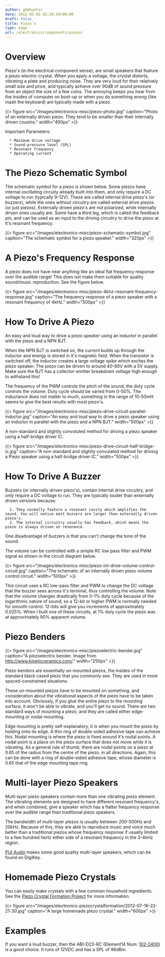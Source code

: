 ```yaml
---
author: gbmhunter
date: 2012-05-02 02:28:59+00:00
draft: false
title: Piezo's
type: page
url: /electronics/components/piezos
---
```


# Overview




Piezo's (in the electrical component sense), are small speakers that feature a piezo-electric crystal. When you apply a voltage, the crystal distorts, vibrating a plate and producing noise. They are very loud for their relatively small size and price, and typically achieve over 90dB of sound pressure from an object the size of a few coins. The annoying beeps you hear from the insides of computer on boot-up or when you do something wrong (like mash the keyboard) are typically made with a piezo.




{{< figure src="/images/electronics-misc/piezo-photo.jpg" caption="Photo of an externally driven piezo. They tend to be smaller than their internally driven cousins."  width="400px" >}}




Important Parameters:





	  * Maximum drive voltage
	  * Sound-pressure level (SPL)
	  * Resonant frequency
	  * Operating current



# The Piezo Schematic Symbol




The schematic symbol for a piezo is shown below. Some piezos have internal oscillating circuity already built into them, and only require a DC voltage to run (typically 9-12V). These are called internal drive piezo's (or buzzers), while the ones without circuitry are called external drive piezos (or just piezos). Externally driven piezo's are not polarized, while internally driven ones usually are. Some have a third leg, which is called the feedback pin, and can be used as an input to the driving circuitry to drive the piezo at it's resonant frequency.




{{< figure src="/images/electronics-misc/piezo-schematic-symbol.jpg" caption="The schematic symbol for a piezo speaker."  width="320px" >}}




# A Piezo's Frequency Response




A piezo does not have near anything like an ideal flat frequency response over the audible range! This does not make them suitable for quality sound/music reproduction. See the figure below.




{{< figure src="/images/electronics-misc/piezo-4khz-resonant-frequency-response.jpg" caption="The frequency response of a piezo speaker with a resonant frequency of 4kHz."  width="500px" >}}




# How To Drive A Piezo




An easy and loud way to drive a piezo speaker using an inductor in parallel with the piezo and a NPN BJT.




When the NPN BJT is switched on, the current builds up through the inductor and energy is stored in it's magnetic field. When the transistor is switched off, the inductor creates a large voltage spike which excites the piezo speaker. The piezo can be driven to around 40-60V with a 5V supply. Make sure the BJT has a collector-emitter breakdown voltage high enough to withstand this!




The frequency of the PWM controls the pitch of the sound, the duty cycle controls the volume. Duty cycle should be varied from 0-50%. The inductance does not matter to much, something in the range of 10-50mH seems to give the best results with most piezo's.




{{< figure src="/images/electronics-misc/piezo-drive-circuit-parallel-inductor.jpg" caption="An easy and loud way to drive a piezo speaker using an inductor in parallel with the piezo and a NPN BJT."  width="500px" >}}




A non-standard and slightly convoluted method for driving a piezo speaker using a half-bridge driver IC.




{{< figure src="/images/electronics-misc/piezo-drive-circuit-half-bridge-ic.jpg" caption="A non-standard and slightly convulated method for driving a Piezo speaker using a half-bridge driver IC."  width="500px" >}}




# How To Drive A Buzzer




Buzzers (or internally driven piezo's), contain internal drive circuitry, and only require a DC voltage to run. They are typically louder than externally driven versions because:





	  1. They normally feature a resonant cavity which amplifies the sound. You will notice most buzzers are larger than externally driven piezo's.
	  2. The internal circuitry usually has feedback, which means the piezo is always driven at resonance.



One disadvantage of buzzers is that you can't change the tone of the sound.




The volume can be controlled with a simple RC low pass filter and PWM signal as shown in the circuit diagram below.




{{< figure src="/images/electronics-misc/piezo-int-drive-volume-control-circuit.jpg" caption="The schematic of an internally driven piezo volume control circuit."  width="500px" >}}




This circuit uses a RC low-pass filter and PWM to change the DC voltage that the buzzer sees across it's terminal, thus controlling the volume. Note that the volume changes drastically from 0-1% duty cycle because of the logarithmic nature of sound, so a 12-bit or higher PWM is normally needed for smooth control. 12-bits will give you increments of approximately 0.025%. When I built one of these circuits, at 1% duty cycle the piezo was at approximately 90% apparent volume.




# Piezo Benders




{{< figure src="/images/electronics-misc/piezoelectric-bender.jpg" caption="A piezoelectric bender. Image from http://www.kineticceramics.com/."  width="250px" >}}




Piezo bendors are essentially un-mounted piezos, the insides of the standard black cased piezo that you commonly see. They are used in more spaced-constrained situations.




These un-mounted piezos have to be mounted on something, and consideration about the vibrational aspects of the piezo have to be taken into account. Obviously, if you glue the entire piezo to the mounting surface, it won't be able to vibrate, and you'll get no sound. There are two standard ways of mounting a piezo, and they are called either edge-mounting or nodal-mounting.




Edge mounting is pretty self-explanatory, it is when you mount the piezo by holding onto its edge. A thin ring of double-sided adhesive tape can achieve this. Nodal mounting is where the piezo is fixed around it's nodal points. A nodal point is a place on the piezo surface that does not move while it is vibrating. As a general rule of thumb, there are nodal points on a piezo at 0.65 of the radius from the centre of the piezo, in all directions. Again, this can be done with a ring of double-sided adhesive tape, whose diameter is 0.65 that of the edge mounting tape ring.




# Multi-layer Piezo Speakers




Mutli-layer piezo speakers contain more than one vibrating piezo element. The vibrating elements are designed to have different resonant frequency's, and when combined, give a speaker which has a flatter frequency response over the audible range than traditional piezo speakers.




The bandwidth of multi-layer piezos is usually between 200-500Hz and 20kHz. Because of this, they are able to reproduce music and voice much better than a traditional piezos whose frequency response if usually limited to a few hundred hertz either side of a resonant frequency in the 3-4kHz region.




[PUI Audio](http://www.puiaudio.com/) makes some good quality multi-layer speakers, which can be found on DigiKey.




# Homemade Piezo Crystals




You can easily make crystals with a few common household ingredients. See the [Piezo Crystal Formation Project](http://blog.mbedded.ninja/electronics/projects/piezo-crystal-formation) for more information.




{{< figure src="/images/electronics-piezocrystalformation/2012-07-16-22-21-30.jpg" caption="A large homemade piezo crystal."  width="600px" >}}




# Examples




If you want a loud buzzer, then the ABI-D23-RC (Element14 Num: [102-2400](http://nz.element14.com/pro-signal/abi-023-rc/piezo-buzzer-12vdc-leads/dp/1022400)) is a good choice. It runs of 12VDC and has a SPL of 96dBm.
